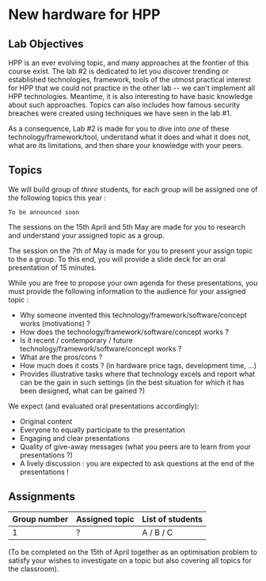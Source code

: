 # New hardware for HPP

## Lab Objectives

HPP is an ever evolving topic, and many approaches at the frontier of this course exist. The lab #2 is dedicated to let you discover trending or established technologies, framework, tools of the utmost practical interest for HPP that we could not practice in the other lab -- we can't implement all HPP technologies. Meantime, it is also interesting to have basic knowledge about such approaches. Topics can also includes how famous security breaches were created using techniques we have seen in the lab #1. 

As a consequence, Lab #2 is made for you to dive into *one* of these technology/framework/tool, understand what it does and what it does not, what are its limitations, and then share your knowledge with your peers.


## Topics


We will build group of *three* students, for each group will be assigned one of the following topics this year :

```
To be announced soon
```

The sessions on the 15th April and 5th May are made for you to research and understand your assigned topic as a group.

The session on the 7th of May is made for you to present your assign topic to the a group.
To this end, you will provide a slide deck for an oral presentation of 15 minutes.

While you are free to propose your own agenda for these presentations, you must provide the following information to the audience for your assigned topic :
- Why someone invented this technology/framework/software/concept works (motivations) ?
- How does the technology/framework/software/concept works ?
- Is it recent / contemporary / future technology/framework/software/concept works ?
- What are the pros/cons ?
- How much does it costs ? (in hardware price tags, development time, ...)
- Provides illustrative tasks where that technology excels and report what can be the gain in such settings (in the best situation for which it has been designed, what can be gained ?)

We expect (and evaluated oral presentations accordingly):
- Original content
- Everyone to equally participate to the presentation
- Engaging and clear presentations
- Quality of give-away messages (what you peers are to learn from your presentations ?)
- A lively discussion : you are expected to ask questions at the end of the presentations !


## Assignments

| Group number  | Assigned topic | List of students |
| ------------- | -------------- | ---------------- |
| 1  | ?   | A / B / C    |

(To be completed on the 15th of April together as an optimisation problem to satisfy your wishes to investigate on a topic but also covering all topics for the classroom).
